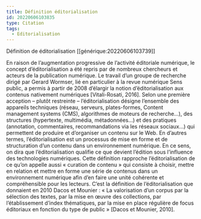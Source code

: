```yaml
---
title: Définition éditorialisation
id: 20220606103835
type: Citation
tags:
  - Editorialisation
---
```



Définition de éditorialisation [[générique:20220606103739]]

En raison de l’augmentation progressive de l’activité éditoriale numérique, le concept d’éditorialisation a été repris par de nombreux chercheurs et acteurs de la publication numérique. Le travail d’un groupe de recherche dirigé par Gerard Wormser, lié en particulier à la revue numérique Sens public, a permis à partir de 2008 d’élargir la notion d’éditorialisation aux contenus nativement numériques \[Vitali-Rosati, 2016\]. Selon une première acception – plutôt restreinte – l’éditorialisation désigne l’ensemble des appareils techniques (réseau, serveurs, plates-formes, Content management systems (CMS), algorithmes de moteurs de recherche…), des structures (hypertexte, multimédia, métadonnées…) et des pratiques (annotation, commentaires, recommandations via les réseaux sociaux…) qui permettent de produire et d’organiser un contenu sur le Web. En d’autres termes, l’éditorialisation est un processus de mise en forme et de structuration d’un contenu dans un environnement numérique. En ce sens, on dira que l’éditorialisation qualifie ce que devient l’édition sous l’influence des technologies numériques. Cette définition rapproche l’éditorialisation de ce qu’on appelle aussi « curation de contenu » qui consiste à choisir, mettre en relation et mettre en forme une série de contenus dans un environnement numérique afin d’en faire une unité cohérente et compréhensible pour les lecteurs. C’est la définition de l’éditorialisation que donnaient en 2010 Dacos et Mounier : « La valorisation d’un corpus par la sélection des textes, par la mise en œuvre des collections, par l’établissement d’index thématiques, par la mise en place régulière de focus éditoriaux en fonction du type de public » \[Dacos et Mounier, 2010\].